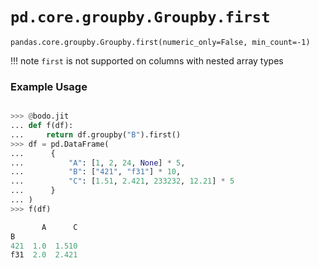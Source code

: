 # `pd.core.groupby.Groupby.first`

`pandas.core.groupby.Groupby.first(numeric_only=False, min_count=-1)`

!!! note
`first` is not supported on columns with nested array types

### Example Usage

```py

>>> @bodo.jit
... def f(df):
...     return df.groupby("B").first()
>>> df = pd.DataFrame(
...      {
...          "A": [1, 2, 24, None] * 5,
...          "B": ["421", "f31"] * 10,
...          "C": [1.51, 2.421, 233232, 12.21] * 5
...      }
... )
>>> f(df)

       A      C
B
421  1.0  1.510
f31  2.0  2.421
```
